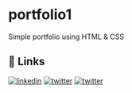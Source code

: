 # portfolio1
Simple portfolio using HTML &amp; CSS




## 🔗 Links
[![linkedin](https://img.shields.io/badge/linkedin-0A66C2?style=for-the-badge&logo=linkedin&logoColor=white)](https://www.linkedin.com/in/l-divakar-102205215/)
[![twitter](https://img.shields.io/badge/twitter-1DA1F2?style=for-the-badge&logo=twitter&logoColor=white)](https://twitter.com/Divakar2163)
[![twitter](https://img.shields.io/badge/github-1DA1F2?style=for-the-badge&logo=github&logoColor=black)](https://github.com/diva-21)


